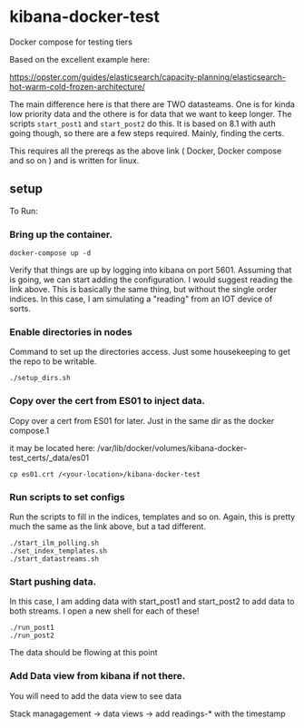 # kibana-docker-test

Docker compose for testing tiers

Based on the excellent example here:

https://opster.com/guides/elasticsearch/capacity-planning/elasticsearch-hot-warm-cold-frozen-architecture/

The main difference here is that there are TWO datasteams.  One is for kinda low priority data  and the othere is for data that we want to keep longer.
The scripts `start_post1` and `start_post2` do this.  It is based on 8.1 with auth going though, so there are a few steps required. Mainly, finding the certs.

This requires all the prereqs as the above link ( Docker, Docker compose and so on ) and is written for linux.


## setup

To Run:

### Bring up the container.
```
docker-compose up -d
```
 Verify that things are up by logging into kibana on port 5601. Assuming that is going, we can start adding the configuration.  I would suggest reading the link above. This is basically the same thing, but without the single order indices.  In this case, I am simulating a "reading" from an IOT device of sorts.

### Enable directories in nodes
Command to set up the directories access. Just some housekeeping to get the repo to be writable.

```
./setup_dirs.sh
```

### Copy over the cert from ES01 to inject data.

Copy over a cert from ES01 for later.  Just in the same dir as the docker compose.1

it may be located here:
/var/lib/docker/volumes/kibana-docker-test_certs/_data/es01

```
cp es01.crt /<your-location>/kibana-docker-test
```
   
### Run scripts to set configs
Run the scripts to fill in the indices, templates and so on.  Again, this is pretty much the same as the link above, but a tad different. 

```
./start_ilm_polling.sh
./set_index_templates.sh
./start_datastreams.sh
```

### Start pushing data.  

In this case, I am adding data with start_post1 and start_post2 to add data to both streams.
I open a new shell for each of these!

```
./run_post1
./run_post2
```
	
	
The data should be flowing at this point

### Add Data view from kibana if not there. 
You will need to add the data view to see data

Stack managagement -> data views -> add readings-* with the timestamp





